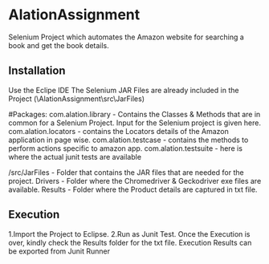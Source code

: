 # AlationAssignment

Selenium Project which automates the Amazon website for searching a book and get the book details.

## Installation

Use the Eclipe IDE
The Selenium JAR Files are already included in the Project (\AlationAssignment\src\JarFiles)

#Packages:
com.alation.library - Contains the Classes & Methods that are in common for a Selenium Project. Input for the Selenium project is given here.
com.alation.locators - contains the Locators details of the Amazon application in page wise.
com.alation.testcase - contains the methods to perform actions specific to amazon app.
com.alation.testsuite - here is where the actual junit tests are available

/src/JarFiles - Folder that contains the JAR files that are needed for the project.
Drivers - Folder where the Chromedriver & Geckodriver exe files are available.
Results - Folder where the Product details are captured in txt file.

## Execution
1.Import the Project to Eclipse.
2.Run as Junit Test.
Once the Execution is over, kindly check the Results folder for the txt file.
Execution Results can be exported from Junit Runner 

